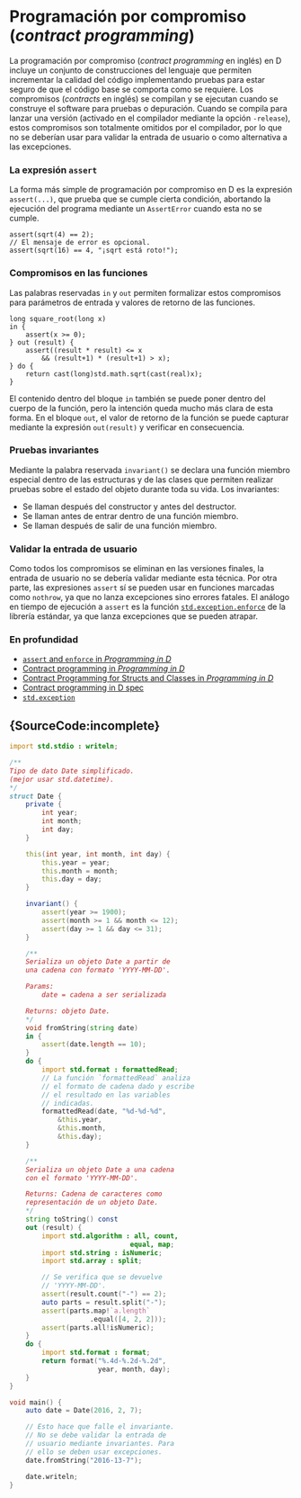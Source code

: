 # Programación por compromiso (*contract programming*)

La programación por compromiso (*contract programming* en inglés) en D incluye
un conjunto de construcciones del lenguaje que permiten incrementar la calidad
del código implementando pruebas para estar seguro de que el código base se
comporta como se requiere. Los compromisos (*contracts* en inglés) se compilan
y se ejecutan cuando se construye el software para pruebas o depuración.
Cuando se compila para lanzar una versión (activado en el compilador mediante
la opción `-release`), estos compromisos son totalmente omitidos por el
compilador, por lo que no se deberían usar para validar la entrada de usuario
o como alternativa a las excepciones.

### La expresión `assert`

La forma más simple de programación por compromiso en D es la expresión
`assert(...)`, que prueba que se cumple cierta condición, abortando la
ejecución del programa mediante un `AssertError` cuando esta no se cumple.

    assert(sqrt(4) == 2);
    // El mensaje de error es opcional.
    assert(sqrt(16) == 4, "¡sqrt está roto!");

### Compromisos en las funciones

Las palabras reservadas `in` y `out` permiten formalizar estos compromisos
para parámetros de entrada y valores de retorno de las funciones.

    long square_root(long x)
    in {
        assert(x >= 0);
    } out (result) {
        assert((result * result) <= x
            && (result+1) * (result+1) > x);
    } do {
        return cast(long)std.math.sqrt(cast(real)x);
    }

El contenido dentro del bloque `in` también se puede poner dentro del cuerpo
de la función, pero la intención queda mucho más clara de esta forma. En el
bloque `out`, el valor de retorno de la función se puede capturar mediante la
expresión `out(result)` y verificar en consecuencia.

### Pruebas invariantes

Mediante la palabra reservada `invariant()` se declara una función miembro
especial dentro de las estructuras y de las clases que permiten realizar
pruebas sobre el estado del objeto durante toda su vida. Los invariantes:

* Se llaman después del constructor y antes del destructor.
* Se llaman antes de entrar dentro de una función miembro.
* Se llaman después de salir de una función miembro.

### Validar la entrada de usuario

Como todos los compromisos se eliminan en las versiones finales, la entrada de
usuario no se debería validar mediante esta técnica. Por otra parte, las
expresiones `assert` sí se pueden usar en funciones marcadas como `nothrow`,
ya que no lanza excepciones sino errores fatales. El análogo en tiempo de
ejecución a `assert` es la función [`std.exception.enforce`](https://dlang.org/phobos/std_exception.html#.enforce)
de la librería estándar, ya que lanza excepciones que se pueden atrapar.

### En profundidad

- [`assert` and `enforce` in _Programming in D_](http://ddili.org/ders/d.en/assert.html)
- [Contract programming in _Programming in D_](http://ddili.org/ders/d.en/contracts.html)
- [Contract Programming for Structs and Classes in _Programming in D_](http://ddili.org/ders/d.en/invariant.html)
- [Contract programming in D spec](https://dlang.org/spec/contracts.html)
- [`std.exception`](https://dlang.org/phobos/std_exception.html)

## {SourceCode:incomplete}

```d
import std.stdio : writeln;

/**
Tipo de dato Date simplificado.
(mejor usar std.datetime).
*/
struct Date {
    private {
        int year;
        int month;
        int day;
    }

    this(int year, int month, int day) {
        this.year = year;
        this.month = month;
        this.day = day;
    }

    invariant() {
        assert(year >= 1900);
        assert(month >= 1 && month <= 12);
        assert(day >= 1 && day <= 31);
    }

    /**
    Serializa un objeto Date a partir de
    una cadena con formato 'YYYY-MM-DD'.

    Params:
        date = cadena a ser serializada

    Returns: objeto Date.
    */
    void fromString(string date)
    in {
        assert(date.length == 10);
    }
    do {
        import std.format : formattedRead;
        // La función `formattedRead` analiza
        // el formato de cadena dado y escribe
        // el resultado en las variables
        // indicadas.
        formattedRead(date, "%d-%d-%d",
            &this.year,
            &this.month,
            &this.day);
    }

    /**
    Serializa un objeto Date a una cadena
    con el formato 'YYYY-MM-DD'.

    Returns: Cadena de caracteres como
    representación de un objeto Date.
    */
    string toString() const
    out (result) {
        import std.algorithm : all, count,
                              equal, map;
        import std.string : isNumeric;
        import std.array : split;

        // Se verifica que se devuelve
        // 'YYYY-MM-DD'.
        assert(result.count("-") == 2);
        auto parts = result.split("-");
        assert(parts.map!`a.length`
                    .equal([4, 2, 2]));
        assert(parts.all!isNumeric);
    }
    do {
        import std.format : format;
        return format("%.4d-%.2d-%.2d",
                      year, month, day);
    }
}

void main() {
    auto date = Date(2016, 2, 7);

    // Esto hace que falle el invariante.
    // No se debe validar la entrada de
    // usuario mediante invariantes. Para
    // ello se deben usar excepciones.
    date.fromString("2016-13-7");

    date.writeln;
}
```
